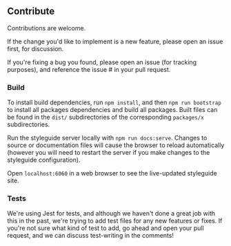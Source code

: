 ## Contribute
Contributions are welcome.

If the change you'd like to implement is a new feature, please open an issue first, for discussion.

If you're fixing a bug you found, please open an issue (for tracking purposes), and reference the issue # in your pull request.

### Build
To install build dependencies, run `npm install`, and then `npm run bootstrap` to install all packages dependencies and build all packages. Built files can be found in the `dist/` subdirectories of the corresponding `packages/x` subdirectories.

Run the styleguide server locally with `npm run docs:serve`. Changes to source or documentation files will cause the browser to reload automatically (however you will need to restart the server if you make changes to the styleguide configuration).

Open `localhost:6060` in a web browser to see the live-updated styleguide site.

### Tests
We're using Jest for tests, and although we haven't done a great job with this in the past, we're trying to add test files for any new features or fixes. If you're not sure what kind of test to add, go ahead and open your pull request, and we can discuss test-writing in the comments!
